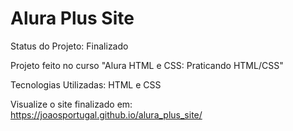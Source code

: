 # Alura Plus Site

Status do Projeto: Finalizado

Projeto feito no curso "Alura HTML e CSS: Praticando HTML/CSS"

Tecnologias Utilizadas: HTML e CSS

Visualize o site finalizado em:
https://joaosportugal.github.io/alura_plus_site/

